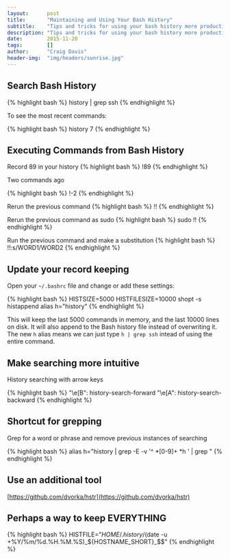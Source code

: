 ```yaml
---
layout:      post
title:       "Maintaining and Using Your Bash History"
subtitle:    "Tips and tricks for using your bash history more productively"
description: "Tips and tricks for using your bash history more productively"
date:        2015-11-20
tags:        []
author:      "Craig Davis"
header-img:  "img/headers/sunrise.jpg"
---
```


## Search Bash History
{% highlight bash %}
history | grep ssh
{% endhighlight %}

To see the most recent commands:

{% highlight bash %}
history 7
{% endhighlight %}

## Executing Commands from Bash History

Record 89 in your history
{% highlight bash %}
!89
{% endhighlight %}

Two commands ago

{% highlight bash %}
!-2
{% endhighlight %}

Rerun the previous command
{% highlight bash %}
!!
{% endhighlight %}

Rerun the previous command as sudo
{% highlight bash %}
sudo !!
{% endhighlight %}

Run the previous command and make a substitution
{% highlight bash %}
!!:s/WORD1/WORD2
{% endhighlight %}

## Update your record keeping

Open your `~/.bashrc` file and change or add these settings:

{% highlight bash %}
HISTSIZE=5000
HISTFILESIZE=10000
shopt -s histappend
alias h="history"
{% endhighlight %}

This will keep the last 5000 commands in memory, and the last 10000 lines on disk. It will also append to the Bash history file instead of overwriting it.
The new `h` alias means we can just type `h | grep ssh` intead of using the entire command.

## Make searching more intuitive

History searching with arrow keys

{% highlight bash %}
"\e[B": history-search-forward
"\e[A": history-search-backward
{% endhighlight %}

## Shortcut for grepping

Grep for a word or phrase and remove previous instances of searching

{% highlight bash %}
alias h="history | grep -E -v '^ *[0-9]+ *h ' | grep "
{% endhighlight %}

## Use an additional tool

[https://github.com/dvorka/hstr](https://github.com/dvorka/hstr)

## Perhaps a way to keep EVERYTHING

{% highlight bash %}
HISTFILE="${HOME}/.history/$(date -u +%Y/%m/%d.%H.%M.%S)_${HOSTNAME_SHORT}_$$"
{% endhighlight %}
